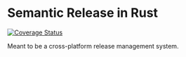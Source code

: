 # Semantic Release in Rust

[![Coverage Status](https://coveralls.io/repos/github/thoward27/semantic-release/badge.svg?branch=master)](https://coveralls.io/github/thoward27/semantic-release?branch=master)

Meant to be a cross-platform release management system.

